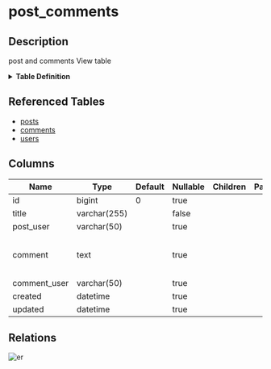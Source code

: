 # post_comments

## Description

post and comments View table

<details>
<summary><strong>Table Definition</strong></summary>

```sql
CREATE VIEW post_comments AS (select `c`.`id` AS `id`,`p`.`title` AS `title`,`u2`.`username` AS `post_user`,`c`.`comment` AS `comment`,`u2`.`username` AS `comment_user`,`c`.`created` AS `created`,`c`.`updated` AS `updated` from (((`relations`.`posts` `p` left join `relations`.`comments` `c` on((`p`.`id` = `c`.`post_id`))) left join `relations`.`users` `u` on((`u`.`id` = `p`.`user_id`))) left join `relations`.`users` `u2` on((`u2`.`id` = `c`.`user_id`))))
```

</details>

## Referenced Tables

- [posts](posts.md)
- [comments](comments.md)
- [users](users.md)

## Columns

| Name | Type | Default | Nullable | Children | Parents | Comment |
| ---- | ---- | ------- | -------- | -------- | ------- | ------- |
| id | bigint | 0 | true |  |  | comments.id |
| title | varchar(255) |  | false |  |  | posts.title |
| post_user | varchar(50) |  | true |  |  | posts.users.username |
| comment | text |  | true |  |  | Comment<br>Multi-line<br>column<br>comment |
| comment_user | varchar(50) |  | true |  |  | comments.users.username |
| created | datetime |  | true |  |  | comments.created |
| updated | datetime |  | true |  |  | comments.updated |

## Relations

![er](post_comments.svg)
